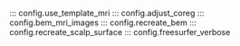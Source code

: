 
::: config.use_template_mri
::: config.adjust_coreg
::: config.bem_mri_images
::: config.recreate_bem
::: config.recreate_scalp_surface
::: config.freesurfer_verbose
